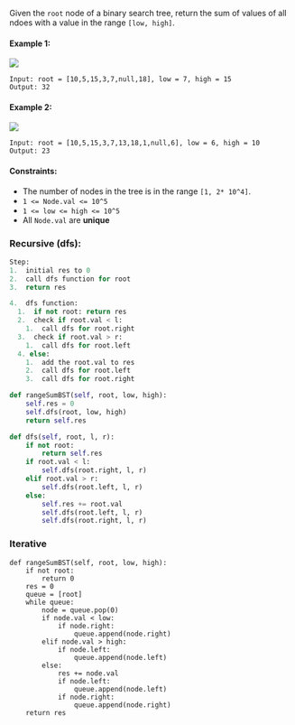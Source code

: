 Given the `root` node of a binary search tree, return the sum of values of all ndoes with a value in the range `[low, high]`.

#### Example 1:
![](https://assets.leetcode.com/uploads/2020/11/05/bst1.jpg)
```
Input: root = [10,5,15,3,7,null,18], low = 7, high = 15
Output: 32
```

#### Example 2:
![](https://assets.leetcode.com/uploads/2020/11/05/bst2.jpg)
```
Input: root = [10,5,15,3,7,13,18,1,null,6], low = 6, high = 10
Output: 23
```

#### Constraints:
  * The number of nodes in the tree is in the range `[1, 2* 10^4]`.
  * `1 <= Node.val <= 10^5`
  * `1 <= low <= high <= 10^5`
  * All `Node.val` are <strong>unique</strong>
  
### Recursive (dfs):
```python
Step:
1.  initial res to 0
2.  call dfs function for root
3.  return res

4.  dfs function:
  1.  if not root: return res
  2.  check if root.val < l:
    1.  call dfs for root.right
  3.  check if root.val > r:
    1.  call dfs for root.left
  4. else:
    1.  add the root.val to res
    2.  call dfs for root.left
    3.  call dfs for root.right

def rangeSumBST(self, root, low, high):
    self.res = 0
    self.dfs(root, low, high)
    return self.res

def dfs(self, root, l, r):
    if not root:
        return self.res
    if root.val < l:
        self.dfs(root.right, l, r)
    elif root.val > r:
        self.dfs(root.left, l, r)
    else:
        self.res += root.val
        self.dfs(root.left, l, r)
        self.dfs(root.right, l, r)
```

### Iterative
```
def rangeSumBST(self, root, low, high):
    if not root:
        return 0
    res = 0
    queue = [root]
    while queue:
        node = queue.pop(0)
        if node.val < low:
            if node.right:
                queue.append(node.right)
        elif node.val > high:
            if node.left:
                queue.append(node.left)
        else:
            res += node.val
            if node.left:
                queue.append(node.left)
            if node.right:
                queue.append(node.right)
    return res
```
